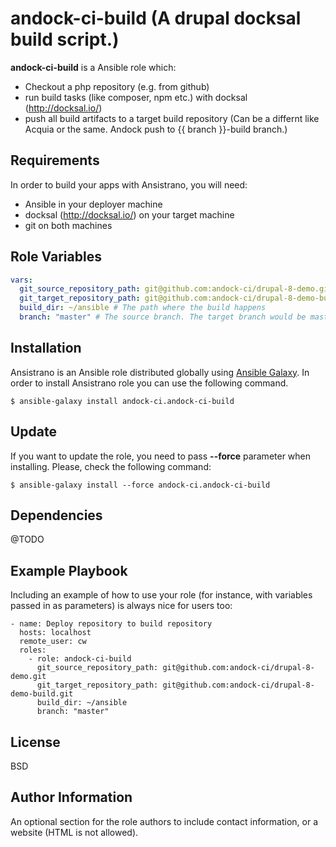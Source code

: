 andock-ci-build (A drupal docksal build script.)
=========

**andock-ci-build** is a Ansible role which:
* Checkout a php repository (e.g. from github)
* run build tasks (like composer, npm etc.) with docksal (http://docksal.io/)
* push all build artifacts to a target build repository (Can be a differnt like Acquia or the same. Andock push to {{ branch }}-build branch.)  
  

Requirements
------------

In order to build your apps with Ansistrano, you will need:

* Ansible in your deployer machine
* docksal (http://docksal.io/) on your target machine
* git on both machines


Role Variables
--------------

```yaml
vars:
  git_source_repository_path: git@github.com:andock-ci/drupal-8-demo.git # The source repository 
  git_target_repository_path: git@github.com:andock-ci/drupal-8-demo-build.git # The target repository. Can be the same repository as the source repository 
  build_dir: ~/ansible # The path where the build happens
  branch: "master" # The source branch. The target branch would be master-build
```

Installation
------------

Ansistrano is an Ansible role distributed globally using [Ansible Galaxy](https://galaxy.ansible.com/). In order to install Ansistrano role you can use the following command.

```
$ ansible-galaxy install andock-ci.andock-ci-build
```

Update
------

If you want to update the role, you need to pass **--force** parameter when installing. Please, check the following command:

```
$ ansible-galaxy install --force andock-ci.andock-ci-build
```

Dependencies
------------

@TODO

Example Playbook
----------------

Including an example of how to use your role (for instance, with variables passed in as parameters) is always nice for users too:

    - name: Deploy repository to build repository
      hosts: localhost
      remote_user: cw
      roles:
        - role: andock-ci-build
          git_source_repository_path: git@github.com:andock-ci/drupal-8-demo.git
          git_target_repository_path: git@github.com:andock-ci/drupal-8-demo-build.git
          build_dir: ~/ansible
          branch: "master"


License
-------

BSD

Author Information
------------------

An optional section for the role authors to include contact information, or a website (HTML is not allowed).

